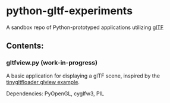 # python-gltf-experiments

A sandbox repo of Python-prototyped applications utilizing [glTF](https://github.com/KhronosGroup/glTF)

## Contents:

### gltfview.py (work-in-progress)

A basic application for displaying a glTF scene, inspired by the [tinygltfloader glview example](https://github.com/syoyo/tinygltfloader/tree/master/examples/glview).

Dependencies: PyOpenGL, cyglfw3, PIL

